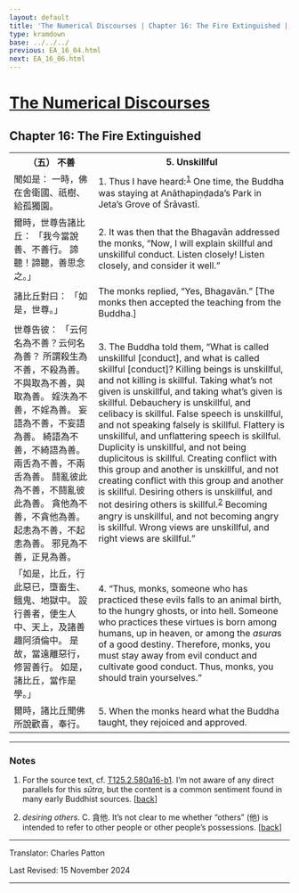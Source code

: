 ```yaml
---
layout: default
title: 'The Numerical Discourses | Chapter 16: The Fire Extinguished | 5. Unskillful'
type: kramdown
base: ../../../
previous: EA_16_04.html
next: EA_16_06.html
---
```


<h1><a href='../index.html'>The Numerical Discourses</a></h1>
<h2>Chapter 16: The Fire Extinguished</h2>

<table class="trans">
  <th class='ch'>（五） 不善</th>
  <th class='en'>5. Unskillful</th>
  <tr>
    <td class='ch' title='t125.2.580a16'>聞如是： 一時，佛在舍衛國、祇樹、給孤獨園。</td>
    <td id='p1'>1. Thus I have heard:<sup id="ref1"><a href="#n1">1</a></sup> One time, the Buddha was staying at Anāthapiṇḍada’s Park in Jeta’s Grove of Śrāvastī.</td>
  </tr>
  <tr>
    <td class='ch' title='t125.2.580a17'>爾時，世尊告諸比丘： 「我今當說善、不善行。 諦聽！諦聽，善思念之。」</td>
    <td id='p2'>2. It was then that the Bhagavān addressed the monks, “Now, I will explain skillful and unskillful conduct. Listen closely! Listen closely, and consider it well.”</td>
  </tr>
  <tr>
    <td class='ch' title='t125.2.580a18'>諸比丘對曰： 「如是，世尊。」</td>
    <td>The monks replied, “Yes, Bhagavān.” [The monks then accepted the teaching from the Buddha.]</td>
  </tr>
  <tr>
    <td class='ch' title='t125.2.580a19'>世尊告彼： 「云何名為不善？云何名為善？ 所謂殺生為不善，不殺為善。 不與取為不善，與取為善。 婬泆為不善，不婬為善。 妄語為不善，不妄語為善。 綺語為不善，不綺語為善。 兩舌為不善，不兩舌為善。 鬪亂彼此為不善，不鬪亂彼此為善。 貪他為不善，不貪他為善。 起恚為不善，不起恚為善。 邪見為不善，正見為善。</td>
    <td id='p3'>3. The Buddha told them, “What is called unskillful [conduct], and what is called skillful [conduct]? Killing beings is unskillful, and not killing is skillful. Taking what’s not given is unskillful, and taking what’s given is skillful. Debauchery is unskillful, and celibacy is skillful. False speech is unskillful, and not speaking falsely is skillful. Flattery is unskillful, and unflattering speech is skillful. Duplicity is unskillful, and not being duplicitous is skillful. Creating conflict with this group and another is unskillful, and not creating conflict with this group and another is skillful. Desiring others is unskillful, and not desiring others is skillful.<sup id="ref2"><a href="#n2">2</a></sup> Becoming angry is unskillful, and not becoming angry is skillful. Wrong views are unskillful, and right views are skillful.”</td>
  </tr>
  <tr>
    <td class='ch' title='t125.2.580a26'>「如是，比丘，行此惡已，墮畜生、餓鬼、地獄中。 設行善者，便生人中、天上，及諸善趣阿須倫中。 是故，當遠離惡行，修習善行。 如是，諸比丘，當作是學。」</td>
    <td id='p4'>4. “Thus, monks, someone who has practiced these evils falls to an animal birth, to the hungry ghosts, or into hell. Someone who practices these virtues is born among humans, up in heaven, or among the <em>asura</em>s of a good destiny. Therefore, monks, you must stay away from evil conduct and cultivate good conduct. Thus, monks, you should train yourselves.”</td>
  </tr>
  <tr>
    <td class='ch' title='t125.2.580b1'>爾時，諸比丘聞佛所說歡喜，奉行。</td>
    <td id='p5'>5. When the monks heard what the Buddha taught, they rejoiced and approved.</td>
  </tr>
</table>

<hr/>

<h3 id="notes">Notes</h3>

<ol class="notes-list">
<li id="n1"><p>For the source text, cf. <a href="https://cbetaonline.dila.edu.tw/zh/T02n0125_p0580a16" target="_blank">T125.2.580a16-b1</a>. I’m not aware of any direct parallels for this <em>sūtra</em>, but the content is a common sentiment found in many early Buddhist sources. [<a href="#ref1">back</a>]</p></li>
<li id="n2"><p><em>desiring others</em>. C. 貪他. It’s not clear to me whether “others” (他) is intended to refer to other people or other people’s possessions. [<a href="#ref2">back</a>]</p></li>
</ol>
<hr/>

<p class="translator">Translator: Charles Patton</p>
<p class='revised'>Last Revised: 15 November 2024</p>

<hr/>
